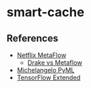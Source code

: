 # smart-cache

## References

* [Netflix MetaFlow](https://www.youtube.com/watch?v=XV5VGddmP24)
  * [Drake vs Metaflow](https://github.com/ropensci/drake/issues/472)
* [Michelangelo PyML](https://eng.uber.com/michelangelo-pyml/)
* [TensorFlow Extended](https://www.tensorflow.org/tfx)
